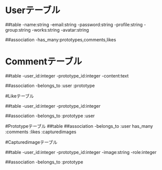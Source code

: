 # Userテーブル

##table
-name:string
-email:string
-password:string
-profile:string
-group:string
-works:string
-avatar:string

##association
-has_many:prototypes,comments,likes

# Commentテーブル

##table
-user_id:integer
-prototype_id:integer
-content:text

##association
-belongs_to :user :prototype

#Likeテーブル

##table
-user_id:integer
-prototype_id:integer

##association
-belongs_to :prototype :user

#Prototypeテーブル
##table
##association
-belongs_to :user has_many :comments :likes :capturedimages


#Capturedimageテーブル

##table
-user_id:integer
-prototype_id:integer
-image:string
-role:integer

##association
-belongs_to :prototype